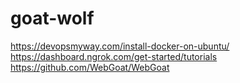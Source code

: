 # goat-wolf

https://devopsmyway.com/install-docker-on-ubuntu/
https://dashboard.ngrok.com/get-started/tutorials
https://github.com/WebGoat/WebGoat
